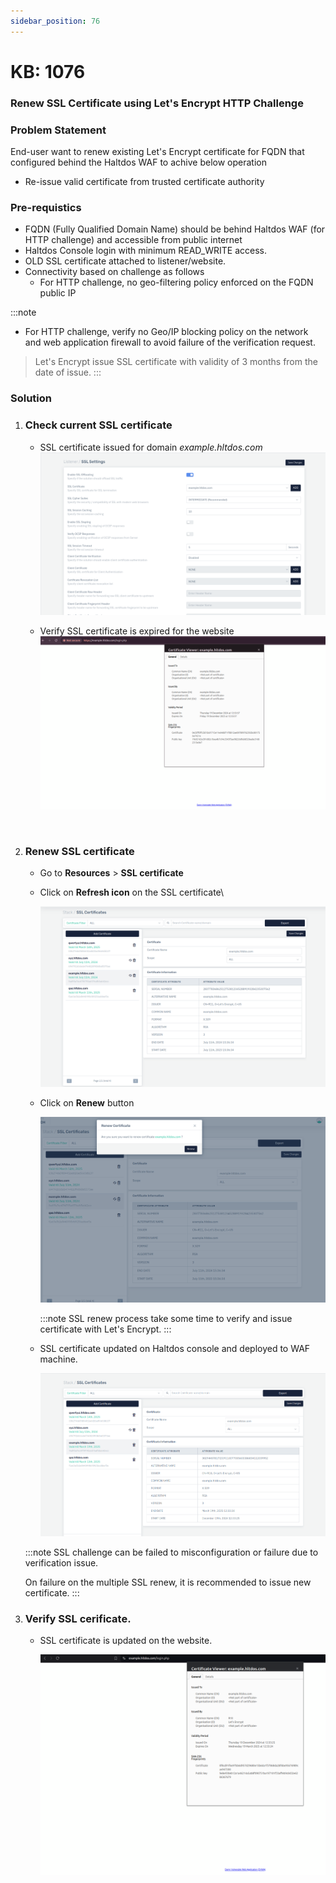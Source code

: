 ```yaml
---
sidebar_position: 76
---
```


# KB: 1076

### **Renew SSL Certificate using Let's Encrypt HTTP Challenge**

### **Problem Statement**

End-user want to renew existing Let's Encrypt certificate for FQDN that configured behind the Haltdos WAF to achive below operation

* Re-issue valid certificate from trusted certificate authority

### **Pre-requistics**

* FQDN (Fully Qualified Domain Name) should be behind Haltdos WAF (for HTTP challenge) and accessible from public internet
* Haltdos Console login with minimum READ_WRITE access.
* OLD SSL certificate attached to listener/website.
* Connectivity based on challenge as follows
    - For HTTP challenge, no geo-filtering policy enforced on the FQDN public IP

:::note
* For HTTP challenge, verify no Geo/IP blocking policy on the network and web application firewall to avoid failure of the verification request.
> Let's Encrypt issue SSL certificate with validity of 3 months from the date of issue.
:::

### **Solution**

1. ### Check current SSL certificate
    * SSL certificate issued for domain *example.hltdos.com*
        ![ssl-settings](/img/waf/v8/kb/app-verify.png)

    * Verify SSL certificate is expired for the website 
        ![ssl-expiry-browser](/img/waf/v8/kb/verify-expiry.png)

&nbsp;

2. ### Renew SSL certificate
    * Go to **Resources** > **SSL certificate**
    * Click on **Refresh icon** on the SSL certificate\

        ![kb-1009](/img/waf/v8/kb/renew-icon.png)

    * Click on **Renew** button

        ![kb-1009](/img/waf/v8/kb/renew-modal.png)

        :::note
        SSL renew process take some time to verify and issue certificate with Let's Encrypt.
        :::

    * SSL certificate updated on Haltdos console and deployed to WAF machine.

        ![kb-1009](/img/waf/v8/kb/verify-renew.png)

    :::note
    SSL challenge can be failed to misconfiguration or failure due to verification issue.

    On failure on the multiple SSL renew, it is recommended to issue new certificate.
    :::
&nbsp;

4. ### Verify SSL cerificate.
    * SSL certificate is updated on the website.

        ![kb-1009](/img/waf/v8/kb/verify-application.png)
